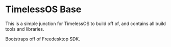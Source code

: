 # TimelessOS Base

This is a simple junction for TimelessOS to build off of, and contains all build tools and libraries.

Bootstraps off of Freedesktop SDK.